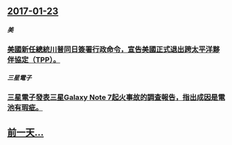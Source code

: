 ## [2017-01-23](/zh/news/2017/01/23/index.md)

##### 美
### [美國新任總統川普同日簽署行政命令，宣告美國正式退出跨太平洋夥伴協定（TPP）。 ](/zh/news/2017/01/23/美國新任總統川普同日簽署行政命令-宣告美國正式退出跨太平洋夥伴協定-TPP.md)
##### 三星電子
### [三星電子發表三星Galaxy Note 7起火事故的調查報告，指出成因是電池有瑕疵。 ](/zh/news/2017/01/23/三星電子發表三星Galaxy-Note-7起火事故的調查報告-指出成因是電池有瑕疵.md)
## [前一天...](/zh/news/2017/01/22/index.md)

